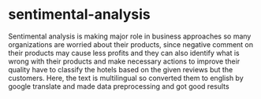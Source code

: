 # sentimental-analysis
Sentimental analysis is making major role in business approaches so many organizations are worried about their products, since negative comment on their 
products may cause less profits and they can also identify what is wrong with their products and make necessary actions to improve their quality
have to classify the hotels based on the given reviews but the customers. Here, the text is multilingual so converted them to english by google translate and made data preprocessing and got good results
